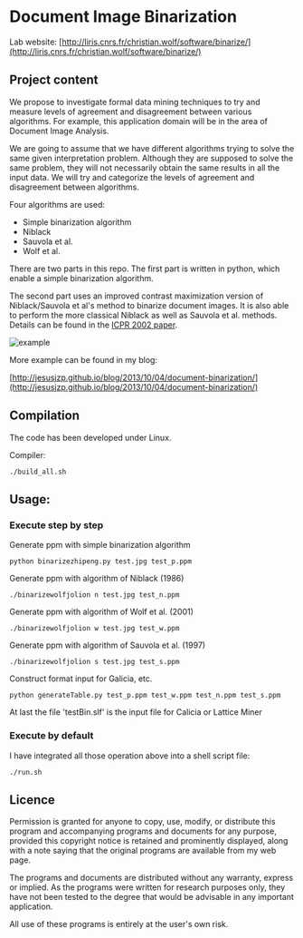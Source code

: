 # Document Image Binarization

Lab website: [http://liris.cnrs.fr/christian.wolf/software/binarize/](http://liris.cnrs.fr/christian.wolf/software/binarize/)

## Project content

We propose to investigate formal data mining techniques to try and measure levels of agreement and disagreement between various algorithms. For example, this application domain will be in the area of Document Image Analysis.

We are going to assume that we have different algorithms trying to solve the same given interpretation problem. Although they are supposed to solve the same problem, they will not necessarily obtain the same results in all the input data. We will try and categorize the levels of agreement and disagreement between algorithms.

Four algorithms are used:

- Simple binarization algorithm
- Niblack
- Sauvola et al.
- Wolf et al.

There are two parts in this repo. The first part is written in python, which enable a simple binarization algorithm.

The second part uses an improved contrast maximization version of Niblack/Sauvola et al's method to binarize document images. It is also able to perform the more classical Niblack as well as Sauvola et al. methods. Details can be found in the [ICPR 2002 paper](http://liris.cnrs.fr/christian.wolf/publications/index.html#icpr2002v).

![example](http://liris.cnrs.fr/christian.wolf/software/binarize/ss_binarize_annotated.png)

More example can be found in my blog: 

[http://jesusjzp.github.io/blog/2013/10/04/document-binarization/](http://jesusjzp.github.io/blog/2013/10/04/document-binarization/)

## Compilation

The code has been developed under Linux.

Compiler:

	./build_all.sh

## Usage:

### Execute step by step

Generate ppm with simple binarization algorithm

	python binarizezhipeng.py test.jpg test_p.ppm

Generate ppm with algorithm of Niblack (1986)

	./binarizewolfjolion n test.jpg test_n.ppm

Generate ppm with algorithm of Wolf et al. (2001)

	./binarizewolfjolion w test.jpg test_w.ppm

Generate ppm with algorithm of Sauvola et al. (1997)

	./binarizewolfjolion s test.jpg test_s.ppm

Construct format input for Galicia, etc.

	python generateTable.py test_p.ppm test_w.ppm test_n.ppm test_s.ppm

At last the file 'testBin.slf' is the input file for Calicia or Lattice Miner

### Execute by default

I have integrated all those operation above into a shell script file:

	./run.sh

## Licence

Permission is granted for anyone to copy, use, modify, or distribute this program and accompanying programs and documents for any purpose, provided this copyright notice is retained and prominently displayed, along with a note saying that the original programs are available from my web page.

The programs and documents are distributed without any warranty, express or implied. As the programs were written for research purposes only, they have not been tested to the degree that would be advisable in any important application.

All use of these programs is entirely at the user's own risk.